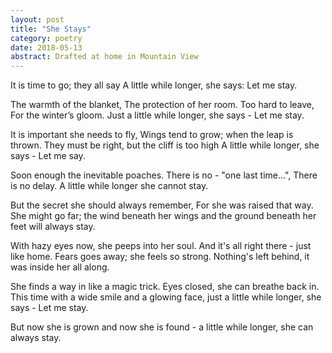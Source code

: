 ```yaml
---
layout: post
title: "She Stays"
category: poetry
date: 2018-05-13
abstract: Drafted at home in Mountain View
---
```


It is time to go; they all say 
A little while longer, she says:
Let me stay.

The warmth of the blanket,
The protection of her room.
Too hard to leave,
For the winter’s gloom.
Just a little while longer, she says -
Let me stay.

It is important she needs to fly,
Wings tend to grow; when the leap is thrown.
They must be right, but the cliff is too high
A little while longer, she says - 
Let me say.

Soon enough the inevitable poaches.
There is no - "one last time...",
There is no delay.
A little while longer she cannot stay.

But the secret she should always remember,
For she was raised that way. 
She might go far; the wind beneath her wings and the ground beneath her feet will always stay.

With hazy eyes now, she peeps into her soul.
And it's all right there - just like home.
Fears goes away; she feels so strong.
Nothing's left behind, it was inside her all along.

She finds a way in like a magic trick.
Eyes closed, she can breathe back in.
This time with a wide smile and a glowing face, just a little while longer, she says - Let me stay.

But now she is grown and now she is found - a little while longer, she can always stay.

